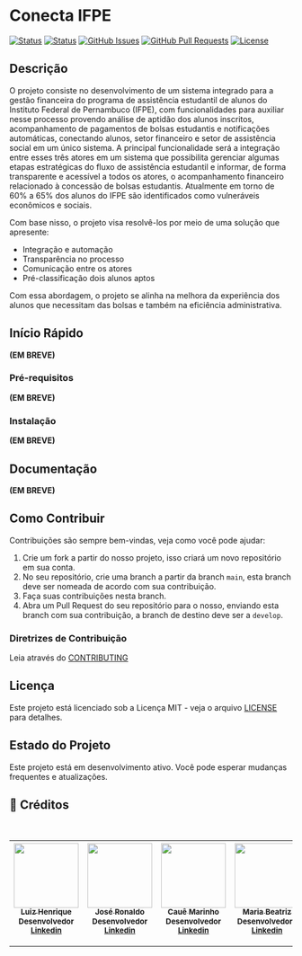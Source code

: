 
# Conecta IFPE

[![Status](https://img.shields.io/badge/status-active-success.svg)]()
[![Status](https://img.shields.io/badge/PRs-Welcome-accepting.svg)]()
[![GitHub Issues](https://img.shields.io/github/issues/IF977/if977-project-standards.svg)](https://github.com/Dev-JoseRonaldo/conecta-ifpe/issues)
[![GitHub Pull Requests](https://img.shields.io/github/issues-pr/IF977/if977-project-standards.svg)](https://github.com/Dev-JoseRonaldo/conecta-ifpe/pulls)
[![License](https://img.shields.io/badge/license-MIT-blue.svg)](/LICENSE)

## Descrição

O projeto consiste no desenvolvimento de um sistema integrado para a gestão financeira do programa de assistência estudantil de alunos do Instituto Federal de Pernambuco (IFPE), com funcionalidades para auxiliar nesse processo provendo análise de aptidão dos alunos inscritos, acompanhamento de pagamentos de bolsas estudantis e notificações automáticas, conectando alunos, setor financeiro e setor de assistência social em um único sistema. A principal funcionalidade será  a integração entre esses três atores em um sistema que possibilita gerenciar algumas etapas estratégicas do fluxo de assistência estudantil e informar, de forma transparente e acessível a todos os atores, o acompanhamento financeiro relacionado à concessão de bolsas estudantis. Atualmente em torno de 60% a 65% dos alunos do IFPE são identificados como vulneráveis econômicos e sociais. 

Com base nisso, o projeto visa resolvê-los por meio de uma solução que apresente:
- Integração e automação 
- Transparência no processo
- Comunicação entre os atores
- Pré-classificação dois alunos aptos

Com essa abordagem, o projeto se alinha na melhora da experiência dos alunos que necessitam das bolsas e também na eficiência administrativa.


## Início Rápido

**(EM BREVE)**

### Pré-requisitos

**(EM BREVE)**

### Instalação

**(EM BREVE)**

## Documentação

**(EM BREVE)**

## Como Contribuir

Contribuições são sempre bem-vindas, veja como você pode ajudar:

1. Crie um fork a partir do nosso projeto, isso criará um novo repositório em sua conta.
2. No seu repositório, crie uma branch a partir da branch `main`, esta branch deve ser nomeada de acordo com sua contribuição.
3. Faça suas contribuições nesta branch.
4. Abra um Pull Request do seu repositório para o nosso, enviando esta branch com sua contribuição, a branch de destino deve ser a `develop`.

### Diretrizes de Contribuição

Leia através do [CONTRIBUTING](CONTRIBUTING.md)

## Licença

Este projeto está licenciado sob a Licença MIT - veja o arquivo [LICENSE](LICENSE) para detalhes.

## Estado do Projeto

Este projeto está em desenvolvimento ativo. Você pode esperar mudanças frequentes e atualizações.

## 💼 Créditos
<br>

| [<img src="https://github.com/luiz-linkezio.png" width=115><br><sub>Luiz Henrique</sub><br>](https://github.com/luiz-linkezio) <sub>Desenvolvedor</sub><br> <sub>[Linkedin](https://www.linkedin.com/in/lhbas/)</sub><br> | [<img src="https://github.com/dev-joseronaldo.png" width=115><br><sub>José Ronaldo</sub><br>](https://github.com/Dev-JoseRonaldo) <sub>Desenvolvedor</sub><br> <sub>[Linkedin](https://www.linkedin.com/in/devjoseronaldo/)</sub><br> | [<img src="https://github.com/Cawezinn.png" width=115><br><sub>Cauê Marinho</sub><br>](https://github.com/Cawezinn) <sub>Desenvolvedor</sub><br> <sub>[Linkedin](https://www.linkedin.com/in/cau%C3%AAsouza/)</sub><br> | [<img src="https://github.com/mbmartns.png" width=115><br><sub>Maria Beatriz</sub><br>](https://github.com/mbmartns) <sub>Desenvolvedora</sub><br> <sub>[Linkedin](https://www.linkedin.com/in/maria-beatriz-martins-2052882b2/)</sub><br> | [<img src="https://github.com/karenvcsa.png" width=115><br><sub>Karen Verçosa</sub><br>](https://github.com/karenvcsa) <sub>Desenvolvedora</sub><br> <sub>[Linkedin](https://www.linkedin.com/in/karenvcsa/)</sub><br> | [<img src="https://github.com/vitoriabtriz.png" width=115><br><sub>Vitória Beatriz</sub><br>](https://github.com/vitoriabtriz) <sub>Desenvolvedora</sub><br> <sub>[Linkedin](https://www.linkedin.com/in/vitoriabtriz/)</sub><br> |
| :-----------------------------------------------------------------------------------------------------------------------------------------------------------------------------------------------------------------------------------------------------------------------------------------------------------------------------------------------------: | :-----------------------------------------------------------------------------------------------------------------------------------------------------------------------------------------------------------------------------------------------------------------------------------------------------------------------------------------------------------: | :-----------------------------------------------------------------------------------------------------------------------------------------------------------------------------------------------------------------------------------------------------------------------------------------------------------------------------------------------------------: | :-----------------------------------------------------------------------------------------------------------------------------------------------------------------------------------------------------------------------------------------------------------------------------------------------------------------------------------------------------------: | :-----------------------------------------------------------------------------------------------------------------------------------------------------------------------------------------------------------------------------------------------------------------------------------------------------------------------------------------------------------: | :-----------------------------------------------------------------------------------------------------------------------------------------------------------------------------------------------------------------------------------------------------------------------------------------------------------------------------------------------------------: |
---
